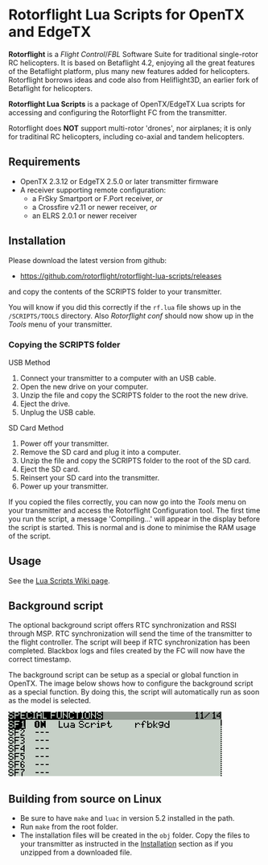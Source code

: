 # Rotorflight Lua Scripts for OpenTX and EdgeTX

**Rotorflight** is a _Flight Control_/_FBL_ Software Suite for traditional single-rotor RC helicopters. It is based on Betaflight 4.2, enjoying all the great features of the Betaflight platform, plus many new features added for helicopters. Rotorflight borrows ideas and code also from Heliflight3D, an earlier fork of Betaflight for helicopters.

**Rotorflight Lua Scripts** is a package of OpenTX/EdgeTX Lua scripts for accessing and configuring the Rotorflight FC from the transmitter.

Rotorflight does **NOT** support multi-rotor 'drones', nor airplanes; it is only for traditinal RC helicopters, including co-axial and tandem helicopters.


## Requirements

- OpenTX 2.3.12 or EdgeTX 2.5.0 or later transmitter firmware
- A receiver supporting remote configuration:
  - a FrSky Smartport or F.Port receiver, _or_
  - a Crossfire v2.11 or newer receiver, _or_
  - an ELRS 2.0.1 or newer receiver

## Installation

Please download the latest version from github:

 - https://github.com/rotorflight/rotorflight-lua-scripts/releases

and copy the contents of the SCRIPTS folder to your transmitter.

You will know if you did this correctly if the `rf.lua` file shows up in the `/SCRIPTS/TOOLS` directory. Also *Rotorflight conf* should now show up in the *Tools* menu of your transmitter.

### Copying the SCRIPTS folder

USB Method

1. Connect your transmitter to a computer with an USB cable.
2. Open the new drive on your computer.
3. Unzip the file and copy the SCRIPTS folder to the root the new drive.
4. Eject the drive.
5. Unplug the USB cable.

SD Card Method

1. Power off your transmitter.
2. Remove the SD card and plug it into a computer.
3. Unzip the file and copy the SCRIPTS folder to the root of the SD card.
4. Eject the SD card.
5. Reinsert your SD card into the transmitter.
6. Power up your transmitter.

If you copied the files correctly, you can now go into the *Tools* menu on your transmitter and access the Rotorflight Configuration tool. The first time you run the script, a message 'Compiling...' will appear in the display before the script is started. This is normal and is done to minimise the RAM usage of the script.

## Usage
See the [Lua Scripts Wiki page](https://github.com/rotorflight/rotorflight/wiki/Lua-Scripts).

## Background script
The optional background script offers RTC synchronization and RSSI through MSP. RTC synchronization will send the time of the transmitter to the flight controller. The script will beep if RTC synchronization has been completed. Blackbox logs and files created by the FC will now have the correct timestamp.

The background script can be setup as a special or global function in OpenTX. The image below shows how to configure the background script as a special function. By doing this, the script will automatically run as soon as the model is selected.

![Background script setup](docs/assets/images/background_script_setup.png)

## Building from source on Linux

- Be sure to have `make` and `luac` in version 5.2 installed in the path.
- Run `make` from the root folder.
- The installation files will be created in the `obj` folder. Copy the files to your transmitter as instructed in the [Installation](#installation) section as if you unzipped from a downloaded file.
